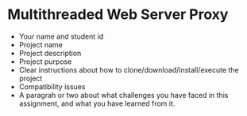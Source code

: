 # Multithreaded Web Server Proxy
   * Your name and student id
   * Project name
   * Project description
   * Project purpose
   * Clear instructions about how to clone/download/install/execute the project
   * Compatibility issues
   * A paragrah or two about what challenges you have faced in this assignment, and what you have learned from it.
